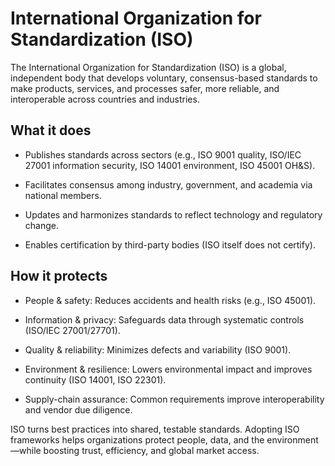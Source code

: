 # International Organization for Standardization (ISO)
The International Organization for Standardization (ISO) is a global, independent body that develops voluntary, consensus-based standards to make products, services, and processes safer, more reliable, and interoperable across countries and industries.

## What it does
- Publishes standards across sectors (e.g., ISO 9001 quality, ISO/IEC 27001 information security, ISO 14001 environment, ISO 45001 OH&S).

- Facilitates consensus among industry, government, and academia via national members.

- Updates and harmonizes standards to reflect technology and regulatory change.

- Enables certification by third-party bodies (ISO itself does not certify).

## How it protects
- People & safety: Reduces accidents and health risks (e.g., ISO 45001).

- Information & privacy: Safeguards data through systematic controls (ISO/IEC 27001/27701).

- Quality & reliability: Minimizes defects and variability (ISO 9001).

- Environment & resilience: Lowers environmental impact and improves continuity (ISO 14001, ISO 22301).

- Supply-chain assurance: Common requirements improve interoperability and vendor due diligence.

ISO turns best practices into shared, testable standards. Adopting ISO frameworks helps organizations protect people, data, and the environment—while boosting trust, efficiency, and global market access.